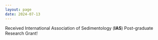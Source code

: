 ```yaml
---
layout: page
date: 2024-07-13
---
```


Received International Association of Sedimentology (**IAS**) Post-graduate Research Grant!
